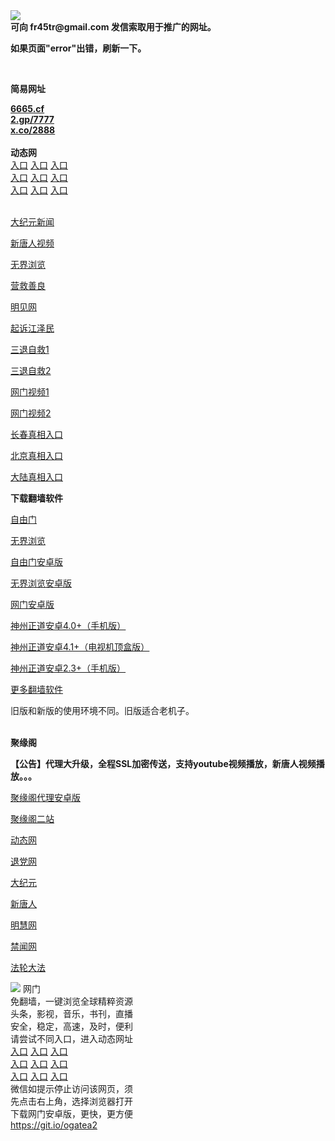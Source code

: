 <td align="center"><a target="_blank" href="https://raw.githubusercontent.com/szzd1/szzd1.github.io/master/1.JPG"><img src="https://raw.githubusercontent.com/szzd1/2/master/6.JPG" style="max-width:100%;"></a></td><br>
<strong>可向 fr45tr@gmail.com 发信索取用于推广的网址。</strong>
<p><strong>如果页面"error"出错，刷新一下。</strong></p>
<br>
<p><strong>简易网址</strong></p>
<strong><a href="http://6665.cf">6665.cf</a></strong><br>
<strong><a href="http://2.gp/7777">2.gp/7777</a></strong><br>
<strong><a href="http://x.co/2888">x.co/2888</a></strong><br>
<br>
<strong>动态网</strong>
<br>
      <a href="http://t.cn/RBZioRF" rel="nofollow">入口</a>
      <a href="http://219.85.107.44/1" rel="nofollow">入口</a>
      <a href="http://jjqvcsb.izrtcsf.gq/70cdtw" rel="nofollow">入口</a><br>
      <a href="http://jjqvcsb.izrtcsf.gq/70ydtw" rel="nofollow">入口</a>
      <a href="http://jjqvcsb.izrtcsf.gq/70ip03dw" rel="nofollow">入口</a>
      <a href="http://jjqvcsb.izrtcsf.gq/70fdtw" rel="nofollow">入口</a><br>
      <a href="http://jjqvcsb.izrtcsf.gq/70sdtw" rel="nofollow">入口</a>
      <a href="http://jjqvcsb.izrtcsf.gq/70ip04dw" rel="nofollow">入口</a>
      <a href="http://jjqvcsb.izrtcsf.gq/70hdtw" rel="nofollow">入口</a><br>

<br>
<p><a href="http://t.cn/RBZioBx" rel="nofollow">大纪元新闻</a></p>
<p><a href="http://t.cn/RBZioka" rel="nofollow">新唐人视频</a></p>
<p><a href="http://t.cn/RBZiKZ4" rel="nofollow">无界浏览</a></p>
<p><a href="http://jjqvcsb.izrtcsf.gq/70gqg" rel="nofollow">营救善良</a></p>
<p><a href="http://jjqvcsb.izrtcsf.gq/mjw" rel="nofollow">明见网</a></p>
<p><a href="http://jjqvcsb.izrtcsf.gq/70gsj" rel="nofollow">起诉江泽民</a></p>
<p><a href="http://t.cn/RBZiojy">三退自救1</a></p>
<p><a href="http://jjqvcsb.izrtcsf.gq/szmst" rel="nofollow">三退自救2</a></p>
<p><a href="http://t.cn/RBZioaF" rel="nofollow">网门视频1</a></p>
<p><a href="http://cvxwztm.qicozx.ga" rel="nofollow">网门视频2</a></p>
<p><a href="https://s3.amazonaws.com/ogate/show.htm?r873651&amp;from=852" rel="nofollow">长春真相入口</a></p>
<p><a href="https://s3.amazonaws.com/ogate/show.htm?r873649&amp;from=852" rel="nofollow">北京真相入口</a></p>
<p><a href="https://s3.amazonaws.com/ogate/show.htm?r873656&amp;from=852 rel="nofollow">大陆真相入口</a><br></p>
<p><p><strong>下载翻墙软件</strong></p>


<p><a href="https://git.io/fgp" rel="nofollow">自由门</a></p>
<p><a href="https://git.io/vEJlj rel="nofollow">无界浏览</a></p>
<p><a href="https://git.io/fgma" rel="nofollow">自由门安卓版</a></p>
<p><a href="https://s3.amazonaws.com/693/um.apk" rel="nofollow">无界浏览安卓版</a></p>
<p><a href="https://git.io/ogatea2">网门安卓版</a></p>
<p><a href="https://git.io/vQjqe" rel="nofollow">神州正道安卓4.0+（手机版）</a></p>
<p><a href="https://git.io/vAonz" rel="nofollow">神州正道安卓4.1+（电视机顶盒版）</a></p>
<p><a href="https://git.io/vA5GO" rel="nofollow">神州正道安卓2.3+（手机版）</a></p>
<p><a href="https://github.com/bannedbook/fanqiang/wiki">更多翻墙软件</a></p>
旧版和新版的使用环境不同。旧版适合老机子。<br>


<br>
<p><strong>聚缘阁</strong></p>
<p><strong>【公告】代理大升级，全程SSL加密传送，支持youtube视频播放，新唐人视频播放。。。</strong></p>
<p><a href="https://github.com/hao369/a/raw/master/j8.apk">聚缘阁代理安卓版</a></p>
<p><a href="http://er31.b98g.ga/j2" rel="nofollow">聚缘阁二站</a></p>
<p><a href="http://er31.b98g.ga/" rel="nofollow">动态网</a></p>
<p><a href="http://er31.b98g.ga/?id=8" rel="nofollow">退党网</a></p>
<p><a href="http://er31.b98g.ga/?id=7" rel="nofollow">大纪元</a></p>
<p><a href="http://er31.b98g.ga/?id=5" rel="nofollow">新唐人</a></p>
<p><a href="http://er31.b98g.ga/?id=3" rel="nofollow">明慧网</a></p>
<p><a href="http://er31.b98g.ga/?id=16" rel="nofollow">禁闻网</a></p>
<p><a href="http://er31.b98g.ga/?id=15" rel="nofollow">法轮大法</a></p>
<td align="center"><a target="_blank" href="https://cloud.githubusercontent.com/assets/11880933/13434984/f430fae2-e012-11e5-814f-c2df1e82b247.jpg"><img src="https://cloud.githubusercontent.com/assets/11880933/13434984/f430fae2-e012-11e5-814f-c2df1e82b247.jpg" style="max-width:100%;"></a></td>
  </tr>
  <tr>
    <td align="center">网门<br>
      免翻墙，一键浏览全球精粹资源<br>
      头条，影视，音乐，书刊，直播<br>
      安全，稳定，高速，及时，便利<br>
    </td>
  </tr><tr>
    <td align="center">请尝试不同入口，进入动态网址<br>      
      <a href="https://s3.us-east-2.amazonaws.com/ogateh/show.htm?from=ogit" rel="nofollow">入口</a>
      <a href="https://s3.eu-west-2.amazonaws.com/ogatel/show.htm?from=ogit" rel="nofollow">入口</a>
      <a href="https://s3.amazonaws.com/ogate/show.htm?from=ogit" rel="nofollow">入口</a><br>
      <a href="https://s3.ap-northeast-2.amazonaws.com/ogates/show.htm?from=ogit" rel="nofollow">入口</a>
      <a href="https://s3.eu-central-1.amazonaws.com/ogatef/show.htm?from=ogit" rel="nofollow">入口</a>
      <a href="https://s3.ap-south-1.amazonaws.com/ogatem/show.htm?from=ogit" rel="nofollow">入口</a><br>
      <a href="https://s3-us-west-1.amazonaws.com/ogaten/show.htm?from=ogit" rel="nofollow">入口</a>
      <a href="https://s3.ca-central-1.amazonaws.com/ogatec/show.htm?from=ogit" rel="nofollow">入口</a>
      <a href="https://s3-ap-northeast-1.amazonaws.com/ogatet/show.htm?from=ogit" rel="nofollow">入口</a><br>
      微信如提示停止访问该网页，须<br>
      先点击右上角，选择浏览器打开<br>
    </td>
  </tr>
  <tr>
    <td align="center">
      下载网门安卓版，更快，更方便<br><a href="https://raw.githubusercontent.com/oGate2/up/master/oGate.apk" rel="nofollow">https://git.io/ogatea2</a><br>
